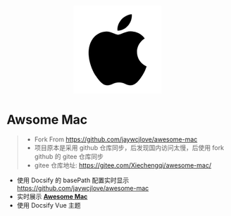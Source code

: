<div align=center>
<img src="./docs/logo.jpg">
</div>

# Awsome Mac

> * Fork From https://github.com/jaywcjlove/awesome-mac
> *  项目原本是采用 github 仓库同步，后发现国内访问太慢，后使用 fork github 的 gitee 仓库同步
> * gitee 仓库地址: https://gitee.com/Xiechengqi/awesome-mac/

* 使用 Docsify 的 basePath 配置实时显示 https://github.com/jaywcjlove/awesome-mac
* 实时展示 **[Awesome Mac](https://wangchujiang.com/awesome-mac/)**
* 使用 Docsify Vue 主题

